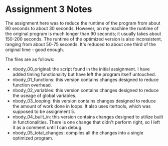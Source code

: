 # Assignment 3 Notes

The assignment here was to reduce the runtime of the program from about 90 seconds to about 30 seconds. However, on my machine the runtime of the original program is much longer than 90 seconds; it usually takes about 150-200 seconds. The runtime of the optimized version is also inconsistent, ranging from about 50-75 seconds. It's reduced to about one third of the original time - good enough. 

The files are as follows:
   - nbody_00_original: the script found in the initial assignment. I have added timing functionality but have left the program itself untouched.
   - nbody_01_functions: this version contains changes designed to reduce function overhead.
   - nbody_02_variables: this version contains changes designed to reduce the useage of global variables.
   - nbody_03_looping: this version contains changes designed to reduce the amount of work done in loops. It also uses itertools, which was supposed to be assignment 5.
   - nbody_04_built_in: this version contains changes designed to utilize built in functionalities. There is one change that didn't perform right, so I left it as a comment until I can debug.
   - nbody_05_total_changes: compiles all the changes into a single optimized program.
